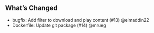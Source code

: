 ## What’s Changed

* bugfix: Add filter to download and play content (#13) @elmaddin22
* Dockerfile: Update git package (#14) @mrueg
